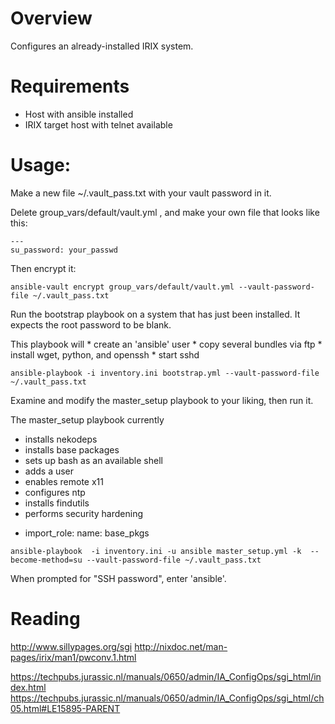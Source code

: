 # Overview

Configures an already-installed IRIX system.

# Requirements

* Host with ansible installed
* IRIX target host with telnet available
    
# Usage:
Make a new file ~/.vault_pass.txt with your vault password in it.

Delete group_vars/default/vault.yml , and make your own file that looks like this:

```
---
su_password: your_passwd
```

Then encrypt it:
```
ansible-vault encrypt group_vars/default/vault.yml --vault-password-file ~/.vault_pass.txt
```

Run the bootstrap playbook on a system that has just been installed. It expects the root password to be blank. 

This playbook will 
    * create an 'ansible' user
    * copy several bundles via ftp
    * install wget, python, and openssh
    * start sshd

```
ansible-playbook -i inventory.ini bootstrap.yml --vault-password-file ~/.vault_pass.txt
```

Examine and modify the master_setup playbook to your liking, then run it.

The master_setup playbook currently
  * installs nekodeps
  * installs base packages
  * sets up bash as an available shell
  * adds a user
  * enables remote x11
  * configures ntp
  * installs findutils
  * performs security hardening
  - import_role:
      name: base_pkgs


```
ansible-playbook  -i inventory.ini -u ansible master_setup.yml -k  --become-method=su --vault-password-file ~/.vault_pass.txt
```
When prompted for "SSH password", enter 'ansible'.



# Reading
http://www.sillypages.org/sgi 
http://nixdoc.net/man-pages/irix/man1/pwconv.1.html

https://techpubs.jurassic.nl/manuals/0650/admin/IA_ConfigOps/sgi_html/index.html
https://techpubs.jurassic.nl/manuals/0650/admin/IA_ConfigOps/sgi_html/ch05.html#LE15895-PARENT